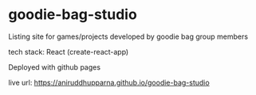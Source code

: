 # goodie-bag-studio
Listing site for games/projects developed by goodie bag group members

tech stack:
React (create-react-app)

Deployed with github pages

live url:
https://aniruddhupparna.github.io/goodie-bag-studio
